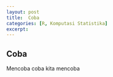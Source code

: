 ```yaml
---
layout: post
title:  Coba
categories: [R, Komputasi Statistika]
excerpt:
---
```


## Coba

Mencoba coba kita mencoba